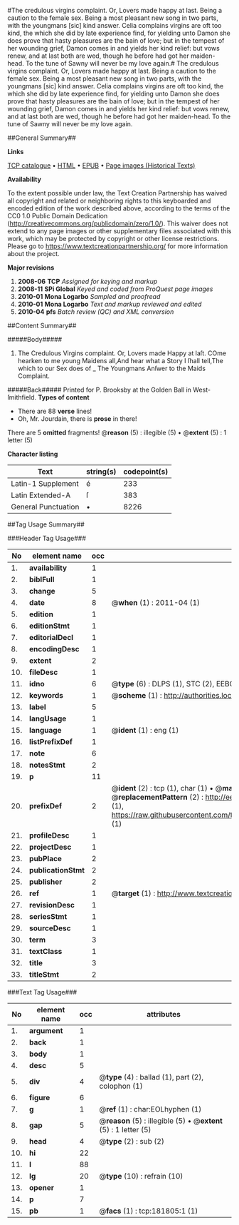 #The credulous virgins complaint. Or, Lovers made happy at last. Being a caution to the female sex. Being a most pleasant new song in two parts, with the youngmans [sic] kind answer. Celia complains virgins are oft too kind, the which she did by late experience find, for yielding unto Damon she does prove that hasty pleasures are the bain of love; but in the tempest of her wounding grief, Damon comes in and yields her kind relief: but vows renew, and at last both are wed, though he before had got her maiden-head. To the tune of Sawny will never be my love again.#
The credulous virgins complaint. Or, Lovers made happy at last. Being a caution to the female sex. Being a most pleasant new song in two parts, with the youngmans [sic] kind answer. Celia complains virgins are oft too kind, the which she did by late experience find, for yielding unto Damon she does prove that hasty pleasures are the bain of love; but in the tempest of her wounding grief, Damon comes in and yields her kind relief: but vows renew, and at last both are wed, though he before had got her maiden-head. To the tune of Sawny will never be my love again.

##General Summary##

**Links**

[TCP catalogue](http://www.ota.ox.ac.uk/tcp/)  • 
[HTML](http://tei.it.ox.ac.uk/tcp/Texts-HTML/free/B02/B02471.html)  • 
[EPUB](http://tei.it.ox.ac.uk/tcp/Texts-EPUB/free/B02/B02471.epub) • 
[Page images (Historical Texts)](https://historicaltexts.jisc.ac.uk/eebo-99887079e)

**Availability**

To the extent possible under law, the Text Creation Partnership has waived all copyright and related or neighboring rights to this keyboarded and encoded edition of the work described above, according to the terms of the CC0 1.0 Public Domain Dedication (http://creativecommons.org/publicdomain/zero/1.0/). This waiver does not extend to any page images or other supplementary files associated with this work, which may be protected by copyright or other license restrictions. Please go to https://www.textcreationpartnership.org/ for more information about the project.

**Major revisions**

1. __2008-06__ __TCP__ *Assigned for keying and markup*
1. __2008-11__ __SPi Global__ *Keyed and coded from ProQuest page images*
1. __2010-01__ __Mona Logarbo__ *Sampled and proofread*
1. __2010-01__ __Mona Logarbo__ *Text and markup reviewed and edited*
1. __2010-04__ __pfs__ *Batch review (QC) and XML conversion*

##Content Summary##

#####Body#####

1. The Credulous Virgins complaint. Or, Lovers made Happy at laſt.
COme hearken to me young Maidens all,And hear what a Story I ſhall tell,The which to our Sex does of
    _ The Youngmans Anſwer to the Maids Complaint.

#####Back#####
Printed for P. Brooksby at the Golden Ball in West-ſmithfield.
**Types of content**

  * There are 88 **verse** lines!
  * Oh, Mr. Jourdain, there is **prose** in there!

There are 5 **omitted** fragments! 
 @__reason__ (5) : illegible (5)  •  @__extent__ (5) : 1 letter (5)

**Character listing**


|Text|string(s)|codepoint(s)|
|---|---|---|
|Latin-1 Supplement|é|233|
|Latin Extended-A|ſ|383|
|General Punctuation|•|8226|

##Tag Usage Summary##

###Header Tag Usage###

|No|element name|occ|attributes|
|---|---|---|---|
|1.|__availability__|1||
|2.|__biblFull__|1||
|3.|__change__|5||
|4.|__date__|8| @__when__ (1) : 2011-04 (1)|
|5.|__edition__|1||
|6.|__editionStmt__|1||
|7.|__editorialDecl__|1||
|8.|__encodingDesc__|1||
|9.|__extent__|2||
|10.|__fileDesc__|1||
|11.|__idno__|6| @__type__ (6) : DLPS (1), STC (2), EEBO-CITATION (1), PROQUEST (1), VID (1)|
|12.|__keywords__|1| @__scheme__ (1) : http://authorities.loc.gov/ (1)|
|13.|__label__|5||
|14.|__langUsage__|1||
|15.|__language__|1| @__ident__ (1) : eng (1)|
|16.|__listPrefixDef__|1||
|17.|__note__|6||
|18.|__notesStmt__|2||
|19.|__p__|11||
|20.|__prefixDef__|2| @__ident__ (2) : tcp (1), char (1)  •  @__matchPattern__ (2) : ([0-9\-]+):([0-9IVX]+) (1), (.+) (1)  •  @__replacementPattern__ (2) : http://eebo.chadwyck.com/downloadtiff?vid=$1&page=$2 (1), https://raw.githubusercontent.com/textcreationpartnership/Texts/master/tcpchars.xml#$1 (1)|
|21.|__profileDesc__|1||
|22.|__projectDesc__|1||
|23.|__pubPlace__|2||
|24.|__publicationStmt__|2||
|25.|__publisher__|2||
|26.|__ref__|1| @__target__ (1) : http://www.textcreationpartnership.org/docs/. (1)|
|27.|__revisionDesc__|1||
|28.|__seriesStmt__|1||
|29.|__sourceDesc__|1||
|30.|__term__|3||
|31.|__textClass__|1||
|32.|__title__|3||
|33.|__titleStmt__|2||


###Text Tag Usage###

|No|element name|occ|attributes|
|---|---|---|---|
|1.|__argument__|1||
|2.|__back__|1||
|3.|__body__|1||
|4.|__desc__|5||
|5.|__div__|4| @__type__ (4) : ballad (1), part (2), colophon (1)|
|6.|__figure__|6||
|7.|__g__|1| @__ref__ (1) : char:EOLhyphen (1)|
|8.|__gap__|5| @__reason__ (5) : illegible (5)  •  @__extent__ (5) : 1 letter (5)|
|9.|__head__|4| @__type__ (2) : sub (2)|
|10.|__hi__|22||
|11.|__l__|88||
|12.|__lg__|20| @__type__ (10) : refrain (10)|
|13.|__opener__|1||
|14.|__p__|7||
|15.|__pb__|1| @__facs__ (1) : tcp:181805:1 (1)|
